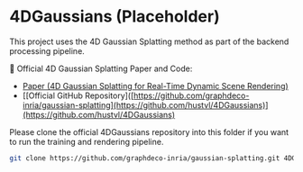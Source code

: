 # 4DGaussians (Placeholder)

This project uses the 4D Gaussian Splatting method as part of the backend processing pipeline.

🔗 Official 4D Gaussian Splatting Paper and Code:
- [Paper (4D Gaussian Splatting for Real-Time Dynamic Scene Rendering)](https://4dgs.github.io/)
- [[Official GitHub Repository]([https://github.com/graphdeco-inria/gaussian-splatting](https://github.com/hustvl/4DGaussians)](https://github.com/hustvl/4DGaussians)

Please clone the official 4DGaussians repository into this folder if you want to run the training and rendering pipeline.

```bash
git clone https://github.com/graphdeco-inria/gaussian-splatting.git 4DGaussians
